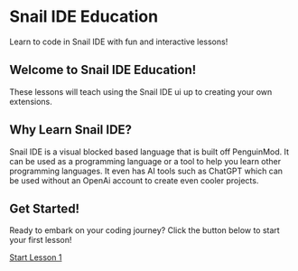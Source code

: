 # Snail IDE Education

Learn to code in Snail IDE with fun and interactive lessons!

## Welcome to Snail IDE Education!

These lessons will teach using the Snail IDE ui up to creating your own extensions.

## Why Learn Snail IDE?

Snail IDE is a visual blocked based language that is built off PenguinMod. It can be used as a programming language or a tool to help you learn other programming languages. It even has AI tools such as ChatGPT which can be used without an OpenAi account to create even cooler projects.

## Get Started!

Ready to embark on your coding journey? Click the button below to start your first lesson!

[Start Lesson 1](https://snail-ide.js.org/edu/lessons/1.md)
